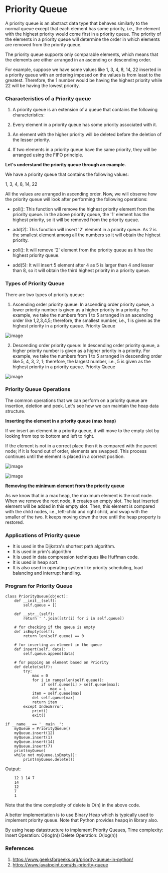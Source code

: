 # Priority Queue
A priority queue is an abstract data type that behaves similarly to the normal queue except that each element has some priority, i.e., the element with the highest priority would come first in a priority queue. The priority of the elements in a priority queue will determine the order in which elements are removed from the priority queue.

The priority queue supports only comparable elements, which means that the elements are either arranged in an ascending or descending order.

For example, suppose we have some values like 1, 3, 4, 8, 14, 22 inserted in a priority queue with an ordering imposed on the values is from least to the greatest. Therefore, the 1 number would be having the highest priority while 22 will be having the lowest priority.


### Characteristics of a Priority queue

1. A priority queue is an extension of a queue that contains the following characteristics:

2. Every element in a priority queue has some priority associated with it.

3. An element with the higher priority will be deleted before the deletion of the lesser priority.

4. If two elements in a priority queue have the same priority, they will be arranged using the FIFO principle.

<b>Let's understand the priority queue through an example.</b>

We have a priority queue that contains the following values:

1, 3, 4, 8, 14, 22

All the values are arranged in ascending order. Now, we will observe how the priority queue will look after performing the following operations:

- poll(): This function will remove the highest priority element from the priority queue. In the above priority queue, the '1' element has the highest priority, so it will be removed from the priority queue.

- add(2): This function will insert '2' element in a priority queue. As 2 is the smallest element among all the numbers so it will obtain the highest priority.

- poll(): It will remove '2' element from the priority queue as it has the highest priority queue.

- add(5): It will insert 5 element after 4 as 5 is larger than 4 and lesser than 8, so it will obtain the third highest priority in a priority queue.

### Types of Priority Queue

There are two types of priority queue:

1. Ascending order priority queue: In ascending order priority queue, a lower priority number is given as a higher priority in a priority. For example, we take the numbers from 1 to 5 arranged in an ascending order like 1,2,3,4,5; therefore, the smallest number, i.e., 1 is given as the highest priority in a priority queue.
Priority Queue

![image](https://user-images.githubusercontent.com/66105257/141691008-5942ca79-49f0-4585-853e-56ea435ddd0d.png)

2. Descending order priority queue: In descending order priority queue, a higher priority number is given as a higher priority in a priority. For example, we take the numbers from 1 to 5 arranged in descending order like 5, 4, 3, 2, 1; therefore, the largest number, i.e., 5 is given as the highest priority in a priority queue.
Priority Queue

![image](https://user-images.githubusercontent.com/66105257/141691022-2f648ac1-be8b-4b06-9204-3693dd260cc4.png)

### Priority Queue Operations

The common operations that we can perform on a priority queue are insertion, deletion and peek. Let's see how we can maintain the heap data structure.

<b>Inserting the element in a priority queue (max heap)</b>

If we insert an element in a priority queue, it will move to the empty slot by looking from top to bottom and left to right.

If the element is not in a correct place then it is compared with the parent node; if it is found out of order, elements are swapped. This process continues until the element is placed in a correct position.

![image](https://user-images.githubusercontent.com/66105257/141691094-f163c39c-6753-4c02-99bc-84614e94c214.png)

![image](https://user-images.githubusercontent.com/66105257/141691102-19228c8e-bd33-485a-b701-6f3a61614e68.png)

<b>Removing the minimum element from the priority queue</b>

As we know that in a max heap, the maximum element is the root node. When we remove the root node, it creates an empty slot. The last inserted element will be added in this empty slot. Then, this element is compared with the child nodes, i.e., left-child and right child, and swap with the smaller of the two. It keeps moving down the tree until the heap property is restored.

### Applications of Priority queue

- It is used in the Dijkstra's shortest path algorithm.
- It is used in prim's algorithm
- It is used in data compression techniques like Huffman code.
- It is used in heap sort.
- It is also used in operating system like priority scheduling, load balancing and interrupt handling.

### Program for Priority Queue

    class PriorityQueue(object):
        def __init__(self):
            self.queue = []

        def __str__(self):
            return ' '.join([str(i) for i in self.queue])

        # for checking if the queue is empty
        def isEmpty(self):
            return len(self.queue) == 0

        # for inserting an element in the queue
        def insert(self, data):
            self.queue.append(data)

        # for popping an element based on Priority
        def delete(self):
            try:
                max = 0
                for i in range(len(self.queue)):
                    if self.queue[i] > self.queue[max]:
                        max = i
                item = self.queue[max]
                del self.queue[max]
                return item
            except IndexError:
                print()
                exit()

    if __name__ == '__main__':
        myQueue = PriorityQueue()
        myQueue.insert(12)
        myQueue.insert(1)
        myQueue.insert(14)
        myQueue.insert(7)
        print(myQueue)            
        while not myQueue.isEmpty():
            print(myQueue.delete()) 
            
   Output:
   
        12 1 14 7
        14
        12
        7
        1

Note that the time complexity of delete is O(n) in the above code.

A better implementation is to use Binary Heap which is typically used to implement priority queue. Note that Python provides heapq in library also.

By using heap datastructure to implement Priority Queues, Time complexity:
Insert Operation: O(log(n))
Delete Operation: O(log(n))

### References

1. https://www.geeksforgeeks.org/priority-queue-in-python/
2. https://www.javatpoint.com/ds-priority-queue
